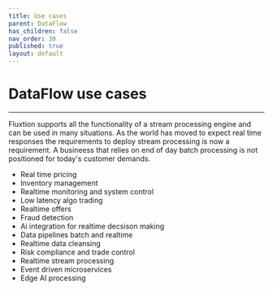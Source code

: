```yaml
---
title: Use cases
parent: DataFlow
has_children: false
nav_order: 30
published: true
layout: default
---
```



# DataFlow use cases
---

Fluxtion supports all the functionality of a stream processing engine and can be used in many situations. As the world
has moved to expect real time responses the requirements to deploy stream processing is now a requirement. A busineess
that relies on end of day batch processing is not positioned for today's customer demands.

* Real time pricing
* Inventory management
* Realtime monitoring and system control
* Low latency algo trading
* Realtime offers
* Fraud detection
* Ai integration for realtime decsison making
* Data pipelines batch and realtime
* Realtime data cleansing
* Risk compliance and trade control
* Realtime stream processing
* Event driven microservices
* Edge AI processing